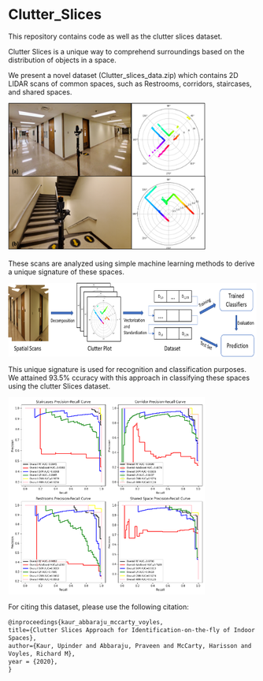 # Clutter_Slices
This repository contains code as well as the clutter slices dataset. 

Clutter Slices is a unique way to comprehend surroundings based on the distribution of objects in a space.

We present a novel dataset (Clutter_slices_data.zip) which contains 2D LIDAR scans of common spaces, such as Restrooms,
corridors, staircases, and shared spaces.

<img src="https://github.com/CRLPurdue/Clutter_Slices/blob/main/corridor_staircase.png" width="400" height="300" />

These scans are analyzed using simple machine learning methods to derive a unique signature of these spaces. 

<img src="https://github.com/CRLPurdue/Clutter_Slices/blob/main/cs_pipeline.png" width="600" height="150" />

This unique signature is used for recognition and classification purposes. We attained 93.5% ccuracy with this approach in classifying
these spaces using the clutter Slices dataset. 

<img src="https://github.com/CRLPurdue/Clutter_Slices/blob/main/results.png" width="400" height="400" />

For citing this dataset, please use the following citation:
```
@inproceedings{kaur_abbaraju_mccarty_voyles, 
title={Clutter Slices Approach for Identification-on-the-fly of Indoor Spaces}, 
author={Kaur, Upinder and Abbaraju, Praveen and McCarty, Harisson and Voyles, Richard M},
year = {2020},
}
```

